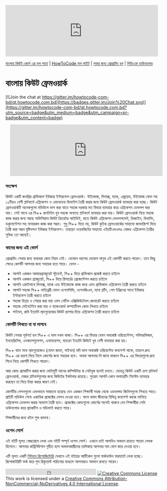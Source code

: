 <iframe scrolling="auto" frameborder="0" style="border:none; overflow:hidden; height:170px; width:100%;" allowTransparency="true" src="http://www.howtocode.com.bd/like.html"></iframe> 

[বাংলায় কিউট কোর্স এর মূল পাতা](http://qt.howtocode.com.bd/) | [HowToCode মূল সাইট](http://www.howtocode.com.bd/) | [সবার জন্য প্রোগ্রামিং ব্লগ](http://blog.howtocode.com.bd/) | [পিডিএফ ডাউনলোড](https://www.gitbook.com/download/pdf/book/howtocode-com-bd/-qt)    

# বাংলায় কিউট ফ্রেমওয়ার্ক

[![Join the chat at https://gitter.im/howtocode-com-bd/qt.howtocode.com.bd](https://badges.gitter.im/Join%20Chat.svg)](https://gitter.im/howtocode-com-bd/qt.howtocode.com.bd?utm_source=badge&utm_medium=badge&utm_campaign=pr-badge&utm_content=badge)

<iframe scrolling="auto" frameborder="0" style="border:none; overflow:hidden; height:170px; width:100%; margin-left: 15;" allowTransparency="true" src="http://api.howtocode.com.bd/contrib/qt"></iframe> 

### সংক্ষেপ

কিউট একটি জনপ্রিয় গ্রাফিকাল ইউজার ইন্টারফেস ফ্রেমওয়ার্ক। উইন্ডোজ, লিনাক্স, ম্যাক, এন্ড্রয়েড, উইন্ডোজ ফোন সহ ১২টিরও বেশী প্লাটফর্মে  এপ্লিকেশন ও এমবেডেড ডিভাইস তৈরী করার জন্য কিউট ফ্রেমওয়ার্ক ব্যাবহার করা হচ্ছে। কিউট ফ্রেমওয়ার্কটি অনেকগুলো মডিউলে ভাগ করা যাতে সহজে দরকার মত ফিচার ব্যাবহার করে এপ্লিকেশন ডেভলপ করা যায়। সেই সাথে এর সি++ রানটাইম খুব সহজে অন্যান্য প্লাটফর্মে ব্যাবহার করা যায়। কিউট ফ্রেমওয়ার্ক নিয়ে সহজে কাজ করার জন্য আছে অফিশিয়াল কিউট ক্রিয়েটর আইডিই, যাতে কিউট এপ্লিকেশন ডেভলপমেন্ট, ডিজাইন, ডিবাগিং, ডকুমেন্টেশন সহ নানারকম কাজ করা সম্ভব। শুধু সি++ দিয়ে নয়, কিউট কুইক ফ্রেমওয়ার্কের সাহায্যে জাভাস্ক্রিপ্ট দিয়ে তৈরী করা সম্ভব দৃষ্টিনন্দন ইউজার ইন্টারফেস। তাছাড়া ওয়েবকিটের সাহায্যে এইচটিএমএল৫ বেজড এপ্লিকেশন তৈরীর সুবিধা তো আছেই।

### কাদের জন্য এই কোর্স

প্রোগ্রামিং শেখার জন্য বাধাধরা কোন নিয়ম নেই। যেকোন বয়সের যেকোন মানুষ এই কোর্সটি করতে পারেন। তবে কিছু ক্ষেত্রে কোর্সটি আপনার জন্য সহায়ক হতে পারে। যেমন -

* আপনি একজন আন্ডারগ্র্যাজুয়েট স্টুডেন্ট, সি++ দিয়ে গ্রাফিকাল প্রজেক্ট করতে চাইলে
* আপনি একজন গ্র্যাজুয়েট, সি++ দিয়ে রিসার্চের প্রেজেন্টেশন করতে চাইলে
* আপনি একইসাথে লিনাক্স, ম্যাক এবং উইন্ডোজে কাজ করে এমন গ্রাফিকাল এপ্লিকেশন তৈরী করতে চাইলে
* আপনি সহজে সি++ লাইব্রেরী যেমন ওপেনসিভি, ওপেনজিএল, ম্যাথ প্লটিং, গেম ইঞ্জিনের সাথে ইউজার ইন্টারফেস তৈরী করতে চাইলে
* সহজে ডিপ্লয় ও শেয়ার করা যায় এমন নেটিভ এক্সিকিউটেবল জেনারেট করতে চাইলে
* সহজে মেইনটেইন করা যায় ও ব্যাকওয়ার্ড কম্প্যাটিবল কোড লিখতে চাইলে
* পাইথন, রুবি ইত্যাদি ল্যাংগুয়েজের কিউট র‍্যাপার দিয়ে এপ্লিকেশন তৈরী করতে চাইলে

### কোর্সটি শিখতে যা যা লাগবে

কিউট শেখার পূর্বশর্ত হল সি++ এ ভাল দখল থাকা। সি++ এর ফিচার যেমন অবজেক্ট ওরিয়েন্টেশন, পলিমরফিজম, ইনহেরিটেন্স, এনক্যাপসুলেশন, এনামারেশন, ম্যাক্রো ইত্যাদি কিউটে খুব বেশী ব্যাবহার করা হয়।

সি++ বাদে অন্য ল্যাংগুয়েজেও (যেমন জাভা, পাইথন) যদি ভাল অবজেক্ট ওরিয়েন্টেড কনসেপ্ট থাকে, তাহলে দ্রুত সি++ এর ধারণা নিয়ে নিলে কোর্সের জন্য সহায়ক হবে। অথবা আপনার সি জানা থাকলে সি++ এর ফিচারগুলো দ্রুত শিখে নিয়ে কোর্সটি শিখতে পারেন।

আর কোড প্র্যাকটিস করার জন্য মোটামুটি মানের কম্পিউটার বা নোটবুক হলেই চলবে। যেহেতু কিউট একটি ক্রস প্লাটফর্ম ফ্রেমওয়ার্ক, মেজর প্লাটফর্মগুলোর জন্য কিউটের ইন্সটলার রয়েছে। সুতরাং আপনি কোন অপারেটিং সিস্টেম ব্যাবহার করছেন তা নিয়ে চিন্তা করার কারণ নেই।

কোর্সটির লেসনগুলো এমনভাবে সাজানো হয়েছে যেন একজন শিক্ষার্থী সহজ থেকে এডভান্সড জিনিসগুলো শিখতে পারে। প্রতিটি মডিউল শেষে একাধিক প্রজেক্টের লেসন দেওয়া হবে। ফলে বাস্তব জীবনের বিভিন্ন কনসেপ্ট কাজে লাগিয়ে এপ্লিকেশন ডেভলপ করার অভ্যাস তৈরী হবে। প্রজেক্টের কোডগুলো কোর্সের সাথেই থাকবে যেন শিক্ষার্থীরা সেটা ডাউনলোড করে প্র্যাকটিস ও মডিফাই করতে পারে।

শিক্ষার্থীদের জন্য রইল শুভ কামনা।

### ওপেন সোর্স

এই বইটি মূলত স্বেচ্ছাশ্রমে লেখা এবং বইটি সম্পূর্ন ওপেন সোর্স। এখানে তাই আপনিও অবদান রাখতে পারেন লেখক হিসেবে। আপনার কন্ট্রিবিউশান গৃহীত হলে অবদানকারীদের তালিকায় আপনার নাম যোগ করে দেওয়া হবে।

এটি মূলত একটি [গিটহাব রিপোজিটোরি](https://github.com/howtocode-com-bd/qt.howtocode.com.bd) যেখানে এই বইয়ের আর্টিকেল গুলো মার্কডাউন ফরম্যাটে লেখা হচ্ছে। রিপোজটরিটি ফর্ক করে পুল রিকুয়েস্ট পাঠানোর মাধ্যমে আপনারাও অবদান রাখতে পারেন।

<iframe src="https://www.facebook.com/plugins/like.php?href=http%3A%2F%2Fqt.howtocode.com.bd&amp;width&amp;layout=button_count&amp;action=like&amp;show_faces=false&amp;share=true&amp;height=21&amp;appId=353725671441956" scrolling="no" frameborder="0" style="border:none; overflow:hidden; height:21px;" allowTransparency="true"></iframe>  
<a rel="license" href="http://creativecommons.org/licenses/by-nc-nd/4.0/"><img alt="Creative Commons License" style="border-width:0" src="https://i.creativecommons.org/l/by-nc-nd/4.0/88x31.png" /></a><br />This work is licensed under a <a rel="license" href="http://creativecommons.org/licenses/by-nc-nd/4.0/">Creative Commons Attribution-NonCommercial-NoDerivatives 4.0 International License</a>.

